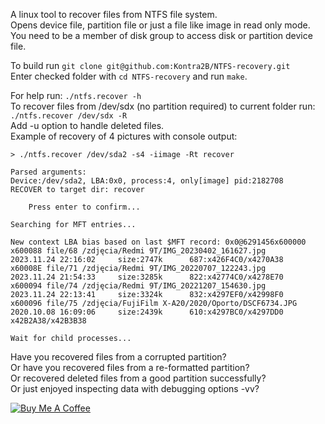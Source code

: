 A linux tool to recover files from NTFS file system.\
Opens device file, partition file or just a file like image in read only mode.\
You need to be a member of disk group to access disk or partition device file.

To build run `git clone git@github.com:Kontra2B/NTFS-recovery.git`\
Enter checked folder with `cd NTFS-recovery` and run `make`.

For help run: `./ntfs.recover -h`\
To recover files from /dev/sdx (no partition required) to current folder run: `./ntfs.recover /dev/sdx -R`\
Add -u option to handle deleted files.\
Example of recovery of 4 pictures with console output:

`> ./ntfs.recover /dev/sda2 -s4 -iimage -Rt recover`
```
Parsed arguments:
Device:/dev/sda2, LBA:0x0, process:4, only[image] pid:2182708
RECOVER to target dir: recover

	Press enter to confirm...

Searching for MFT entries...

New context LBA bias based on last $MFT record: 0x0@6291456x600000
x600088 file/68 /zdjęcia/Redmi 9T/IMG_20230402_161627.jpg       2023.11.24 22:16:02     size:2747k      687:x426F4C0/x4270A38
x60008E file/71 /zdjęcia/Redmi 9T/IMG_20220707_122243.jpg       2023.11.24 21:54:33     size:3285k      822:x42774C0/x4278E70
x600094 file/74 /zdjęcia/Redmi 9T/IMG_20221207_154630.jpg       2023.11.24 22:13:41     size:3324k      832:x4297EF0/x42998F0
x600096 file/75 /zdjęcia/FujiFilm X-A20/2020/Oporto/DSCF6734.JPG    2020.10.08 16:09:06     size:2439k      610:x4297BC0/x4297DD0   x42B2A38/x42B3B38

Wait for child processes... 
```

Have you recovered files from a corrupted partition?\
Or have you recovered files from a re-formatted partition?\
Or recovered deleted files from a good partition successfully?\
Or just enjoyed inspecting data with debugging options -vv?

[![Buy Me A Coffee](https://img.shields.io/badge/Buy%20Me%20A%20Coffee-donate-yellow?style=flat-square&logo=buy-me-a-coffee)](https://www.buymeacoffee.com/kontra)
